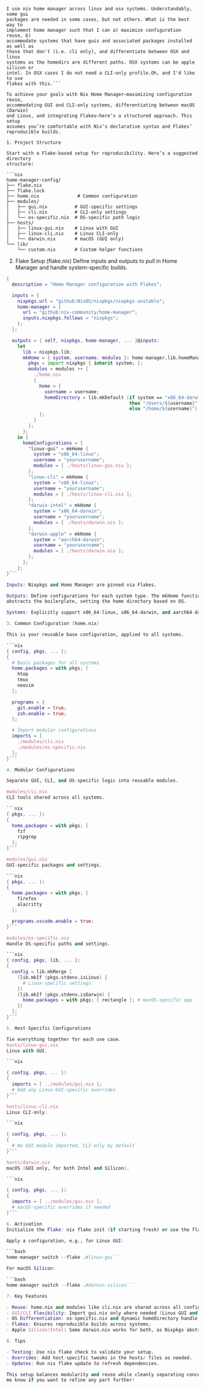 

```quote
I use nix home manager across linux and osx systems. Understandably, some gui
packages are needed in some cases, but not others. What is the best way to
implement home manager such that I can a) maximize configuration reuse, b)
accommodate systems that have guis and associated packages installed as well as
those that don't (i.e. cli only), and differentiate between OSX and linux
systems as the homedirs are different paths. OSX systems can be apple silicon or
intel. In OSX cases I do not need a CLI-only profile.Oh, and I'd like to use
flakes with this.```

To achieve your goals with Nix Home Manager—maximizing configuration reuse,
accommodating GUI and CLI-only systems, differentiating between macOS (Darwin)
and Linux, and integrating Flakes—here’s a structured approach. This setup
assumes you’re comfortable with Nix’s declarative syntax and Flakes’
reproducible builds.

1. Project Structure

Start with a Flake-based setup for reproducibility. Here’s a suggested directory
structure:

```nix
home-manager-config/
├── flake.nix
├── flake.lock
├── home.nix              # Common configuration
├── modules/
│   ├── gui.nix          # GUI-specific settings
│   ├── cli.nix          # CLI-only settings
│   └── os-specific.nix  # OS-specific path logic
├── hosts/
│   ├── linux-gui.nix    # Linux with GUI
│   ├── linux-cli.nix    # Linux CLI-only
│   └── darwin.nix       # macOS (GUI only)
└── lib/
    └── custom.nix       # Custom helper functions
```

2. Flake Setup (flake.nix)
Define inputs and outputs to pull in Home Manager and handle system-specific builds.

```nix
{
  description = "Home Manager configuration with Flakes";

  inputs = {
    nixpkgs.url = "github:NixOS/nixpkgs/nixpkgs-unstable";
    home-manager = {
      url = "github:nix-community/home-manager";
      inputs.nixpkgs.follows = "nixpkgs";
    };
  };

  outputs = { self, nixpkgs, home-manager, ... }@inputs:
    let
      lib = nixpkgs.lib;
      mkHome = { system, username, modules }: home-manager.lib.homeManagerConfiguration {
        pkgs = import nixpkgs { inherit system; };
        modules = modules ++ [
          ./home.nix
          {
            home = {
              username = username;
              homeDirectory = lib.mkDefault (if system == "x86_64-darwin" || system == "aarch64-darwin"
                                             then "/Users/${username}"
                                             else "/home/${username}");
            };
          }
        ];
      };
    in {
      homeConfigurations = {
        "linux-gui" = mkHome {
          system = "x86_64-linux";
          username = "yourusername";
          modules = [ ./hosts/linux-gui.nix ];
        };
        "linux-cli" = mkHome {
          system = "x86_64-linux";
          username = "yourusername";
          modules = [ ./hosts/linux-cli.nix ];
        };
        "darwin-intel" = mkHome {
          system = "x86_64-darwin";
          username = "yourusername";
          modules = [ ./hosts/darwin.nix ];
        };
        "darwin-apple" = mkHome {
          system = "aarch64-darwin";
          username = "yourusername";
          modules = [ ./hosts/darwin.nix ];
        };
      };
    };
}```

Inputs: Nixpkgs and Home Manager are pinned via Flakes.

Outputs: Define configurations for each system type. The mkHome function
abstracts the boilerplate, setting the home directory based on OS.

Systems: Explicitly support x86_64-linux, x86_64-darwin, and aarch64-darwin.

3. Common Configuration (home.nix)

This is your reusable base configuration, applied to all systems.

```nix
{ config, pkgs, ... }:
{
  # Basic packages for all systems
  home.packages = with pkgs; [
    htop
    tmux
    neovim
  ];

  programs = {
    git.enable = true;
    zsh.enable = true;
  };

  # Import modular configurations
  imports = [
    ./modules/cli.nix
    ./modules/os-specific.nix
  ];
}```

4. Modular Configurations

Separate GUI, CLI, and OS-specific logic into reusable modules.

modules/cli.nix
CLI tools shared across all systems.

```nix
{ pkgs, ... }:
{
  home.packages = with pkgs; [
    fzf
    ripgrep
  ];
}```

modules/gui.nix
GUI-specific packages and settings.

```nix
{ pkgs, ... }:
{
  home.packages = with pkgs; [
    firefox
    alacritty
  ];

  programs.vscode.enable = true;
}```

modules/os-specific.nix
Handle OS-specific paths and settings.

```nix
{ config, pkgs, lib, ... }:
{
  config = lib.mkMerge [
    (lib.mkIf (pkgs.stdenv.isLinux) {
      # Linux-specific settings
    })
    (lib.mkIf (pkgs.stdenv.isDarwin) {
      home.packages = with pkgs; [ rectangle ]; # macOS-specific app
    })
  ];
}```

5. Host-Specific Configurations

Tie everything together for each use case.
hosts/linux-gui.nix
Linux with GUI.

```nix

{ config, pkgs, ... }:
{
  imports = [ ../modules/gui.nix ];
  # Add any Linux-GUI-specific overrides
}```

hosts/linux-cli.nix
Linux CLI-only.

```nix

{ config, pkgs, ... }:
{
  # No GUI module imported, CLI-only by default
}```

hosts/darwin.nix
macOS (GUI only, for both Intel and Silicon).

```nix

{ config, pkgs, ... }:
{
  imports = [ ../modules/gui.nix ];
  # macOS-specific overrides if needed
}```

6. Activation
Initialize the Flake: nix flake init (if starting fresh) or use the flake.nix above.

Apply a configuration, e.g., for Linux GUI:

```bash
home-manager switch --flake .#linux-gui```

For macOS Silicon:

```bash
home-manager switch --flake .#darwin-silicon```

7. Key Features

- Reuse: home.nix and modules like cli.nix are shared across all configs.
- GUI/CLI Flexibility: Import gui.nix only where needed (Linux GUI and macOS).
- OS Differentiation: os-specific.nix and dynamic homeDirectory handle Linux vs. macOS paths.
- Flakes: Ensures reproducible builds across systems.
- Apple Silicon/Intel: Same darwin.nix works for both, as Nixpkgs abstracts the architecture.

8. Tips

- Testing: Use nix flake check to validate your setup.
- Overrides: Add host-specific tweaks in the hosts/ files as needed.
- Updates: Run nix flake update to refresh dependencies.

This setup balances modularity and reuse while cleanly separating concerns. Let
me know if you want to refine any part further!


